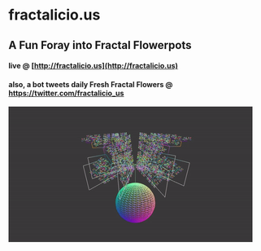 # fractalicio.us
## A Fun Foray into Fractal Flowerpots 

#### live @ [http://fractalicio.us](http://fractalicio.us)

#### also, a bot tweets daily Fresh Fractal Flowers @ https://twitter.com/fractalicio_us

![alt](https://github.com/MichaelHazani/fractalicious/blob/master/fractalicious.gif)
